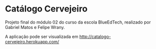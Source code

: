 # Catálogo Cervejeiro

Projeto final do módulo 02 do curso da escola BlueEdTech, realizado por Gabriel Matos e Felipe Wrany.

A aplicação pode ser visualizada em http://catalogo-cervejeiro.herokuapp.com/
